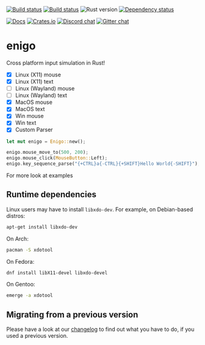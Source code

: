 [![Build status](https://travis-ci.org/enigo-rs/enigo.svg?branch=master)](https://travis-ci.org/enigo-rs/enigo)
[![Build status](https://ci.appveyor.com/api/projects/status/6cd00pajx4tvvl3e?svg=true)](https://ci.appveyor.com/project/pythoneer/enigo-85xiy)
![Rust version](https://img.shields.io/badge/rust--version-1.64-brightgreen.svg)
[![Dependency status](https://deps.rs/repo/github/enigo-rs/enigo/status.svg)](https://deps.rs/repo/github/enigo-rs/enigo)

[![Docs](https://docs.rs/enigo/badge.svg)](https://docs.rs/enigo)
[![Crates.io](https://img.shields.io/crates/v/enigo.svg)](https://crates.io/crates/enigo)
[![Discord chat](https://img.shields.io/discord/315925376486342657.svg)](https://discord.gg/Eb8CsnN)
[![Gitter chat](https://badges.gitter.im/gitterHQ/gitter.png)](https://gitter.im/enigo-rs/Lobby)

# enigo

Cross platform input simulation in Rust!

- [x] Linux (X11) mouse
- [x] Linux (X11) text
- [ ] Linux (Wayland) mouse
- [ ] Linux (Wayland) text
- [x] MacOS mouse
- [x] MacOS text
- [x] Win mouse
- [x] Win text
- [x] Custom Parser

```Rust
let mut enigo = Enigo::new();

enigo.mouse_move_to(500, 200);
enigo.mouse_click(MouseButton::Left);
enigo.key_sequence_parse("{+CTRL}a{-CTRL}{+SHIFT}Hello World{-SHIFT}");
```

For more look at examples

## Runtime dependencies

Linux users may have to install `libxdo-dev`. For example, on Debian-based distros:

```Bash
apt-get install libxdo-dev
```

On Arch:

```Bash
pacman -S xdotool
```

On Fedora:

```Bash
dnf install libX11-devel libxdo-devel
```

On Gentoo:

```Bash
emerge -a xdotool
```

## Migrating from a previous version

Please have a look at our [changelog](CHANGES.md) to find out what you have to do, if you used a previous version.